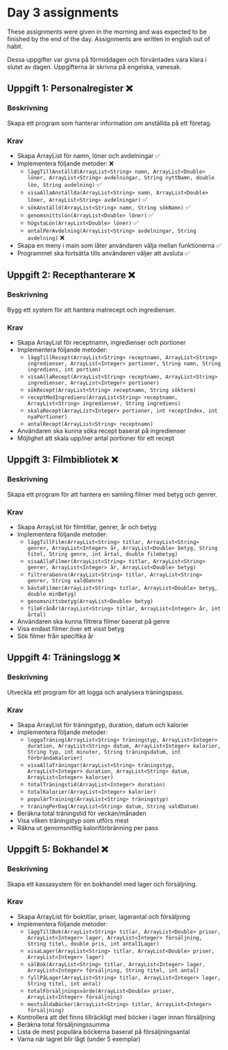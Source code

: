# Day 3 assignments
These assignments were given in the morning and was expected to be finished by the end of the day.  Assignments are written in english out of habit.

Dessa uppgifter var givna på förmiddagen och förväntades vara klara i slutet av dagen. Uppgifterna är skrivna på engelska, vanesak.
## Uppgift 1: Personalregister ❌
### Beskrivning
Skapa ett program som hanterar information om anställda på ett företag.
### Krav
* Skapa ArrayList för namn, löner och avdelningar ✅
* Implementera följande metoder: ❌
  * `läggTillAnställd(ArrayList<String> namn, ArrayList<Double> löner, ArrayList<String> avdelningar, String nyttNamn, double lön, String avdelning)` ✅
  * `visaAllaAnställda(ArrayList<String> namn, ArrayList<Double> löner, ArrayList<String> avdelningar)` ✅
  * `sökAnställd(ArrayList<String> namn, String sökNamn)` ✅
  * `genomsnittslön(ArrayList<Double> löner)` ✅
  * `högstaLön(ArrayList<Double> löner)` ✅
  * `antalPerAvdelning(ArrayList<String> avdelningar, String avdelning)` ❌
* Skapa en meny i main som låter användaren välja mellan funktionerna ✅
* Programmet ska fortsätta tills användaren väljer att avsluta ✅
## Uppgift 2: Recepthanterare ❌
### Beskrivning
Bygg ett system för att hantera matrecept och ingredienser.
### Krav
* Skapa ArrayList för receptnamn, ingredienser och portioner
* Implementera följande metoder:
  * `läggTillRecept(ArrayList<String> receptnamn, ArrayList<String> ingredienser, ArrayList<Integer> portioner, String namn, String ingrediens, int portion)`
  * `visaAllaRecept(ArrayList<String> receptnamn, ArrayList<String> ingredienser, ArrayList<Integer> portioner)`
  * `sökRecept(ArrayList<String> receptnamn, String sökterm)`
  * `receptMedIngrediens(ArrayList<String> receptnamn, ArrayList<String> ingredienser, String ingrediens)`
  * `skalaRecept(ArrayList<Integer> portioner, int receptIndex, int nyaPortioner)`
  * `antalRecept(ArrayList<String> receptnamn)`
* Användaren ska kunna söka recept baserat på ingredienser
* Möjlighet att skala upp/ner antal portioner för ett recept
## Uppgift 3: Filmbibliotek ❌
### Beskrivning
Skapa ett program för att hantera en samling filmer med betyg och genrer.
### Krav
* Skapa ArrayList för filmtitlar, genrer, år och betyg
* Implementera följande metoder:
  * `läggTillFilm(ArrayList<String> titlar, ArrayList<String> genrer, ArrayList<Integer> år, ArrayList<Double> betyg, String titel, String genre, int årtal, double filmbetyg)`
  * `visaAllaFilmer(ArrayList<String> titlar, ArrayList<String> genrer, ArrayList<Integer> år, ArrayList<Double> betyg)`
  * `filtreraGenre(ArrayList<String> titlar, ArrayList<String> genrer, String valdGenre)`
  * `bästaFilmer(ArrayList<String> titlar, ArrayList<Double> betyg, double minBetyg)`
  * `genomsnittsbetyg(ArrayList<Double> betyg)`
  * `filmFrånÅr(ArrayList<String> titlar, ArrayList<Integer> år, int årtal)`
* Användaren ska kunna filtrera filmer baserat på genre
* Visa endast filmer över ett visst betyg
* Sök filmer från specifika år
## Uppgift 4: Träningslogg ❌
### Beskrivning
Utveckla ett program för att logga och analysera träningspass.
### Krav
* Skapa ArrayList för träningstyp, duration, datum och kalorier
* Implementera följande metoder:
  * `loggaTräning(ArrayList<String> träningstyp, ArrayList<Integer> duration, ArrayList<String> datum, ArrayList<Integer> kalorier, String typ, int minuter, String träningsdatum, int förbrändaKalorier)`
  * `visaAllaTräningar(ArrayList<String> träningstyp, ArrayList<Integer> duration, ArrayList<String> datum, ArrayList<Integer> kalorier)`
  * `totalTräningstid(ArrayList<Integer> duration)`
  * `totalKalorier(ArrayList<Integer> kalorier)`
  * `populärTraining(ArrayList<String> träningstyp)`
  * `träningPerDag(ArrayList<String> datum, String valdDatum)`
* Beräkna total träningstid för veckan/månaden
* Visa vilken träningstyp som utförs mest
* Räkna ut genomsnittlig kaloriförbränning per pass
## Uppgift 5: Bokhandel ❌
### Beskrivning
Skapa ett kassasystem för en bokhandel med lager och försäljning.
### Krav
* Skapa ArrayList för boktitlar, priser, lagerantal och försäljning
* Implementera följande metoder:
  * `läggTillBok(ArrayList<String> titlar, ArrayList<Double> priser, ArrayList<Integer> lager, ArrayList<Integer> försäljning, String titel, double pris, int antalILager)`
  * `visaLager(ArrayList<String> titlar, ArrayList<Double> priser, ArrayList<Integer> lager)`
  * `sälBok(ArrayList<String> titlar, ArrayList<Integer> lager, ArrayList<Integer> försäljning, String titel, int antal)`
  * `fyllPåLager(ArrayList<String> titlar, ArrayList<Integer> lager, String titel, int antal)`
  * `totalFörsäljningsvärde(ArrayList<Double> priser, ArrayList<Integer> försäljning)`
  * `mestsåldaBöcker(ArrayList<String> titlar, ArrayList<Integer> försäljning)`
* Kontrollera att det finns tillräckligt med böcker i lager innan försäljning
* Beräkna total försäljningssumma
* Lista de mest populära böckerna baserat på försäljningsantal
* Varna när lagret blir lågt (under 5 exemplar)